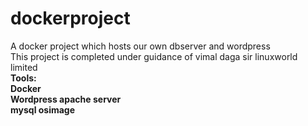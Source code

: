# dockerproject
A docker project which hosts our own dbserver and wordpress<br>
This project is completed under guidance of vimal daga sir linuxworld limited<br>
<strong>Tools:</strong><br>
<b>Docker<b><br>
<b>Wordpress apache server<b><br>
<b>mysql osimage<b>  
  
